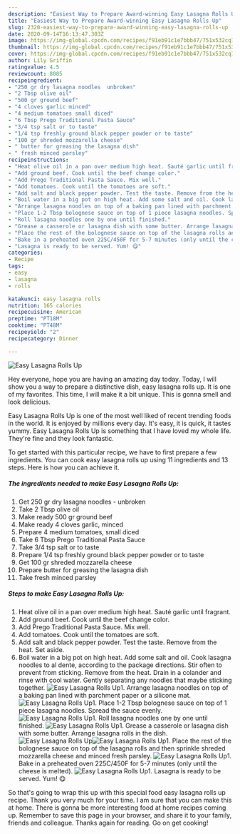 ```yaml
---
description: "Easiest Way to Prepare Award-winning Easy Lasagna Rolls Up"
title: "Easiest Way to Prepare Award-winning Easy Lasagna Rolls Up"
slug: 2320-easiest-way-to-prepare-award-winning-easy-lasagna-rolls-up
date: 2020-09-14T16:13:47.303Z
image: https://img-global.cpcdn.com/recipes/f91eb91c1e7bbb47/751x532cq70/easy-lasagna-rolls-up-recipe-main-photo.jpg
thumbnail: https://img-global.cpcdn.com/recipes/f91eb91c1e7bbb47/751x532cq70/easy-lasagna-rolls-up-recipe-main-photo.jpg
cover: https://img-global.cpcdn.com/recipes/f91eb91c1e7bbb47/751x532cq70/easy-lasagna-rolls-up-recipe-main-photo.jpg
author: Lily Griffin
ratingvalue: 4.5
reviewcount: 8085
recipeingredient:
- "250 gr dry lasagna noodles  unbroken"
- "2 Tbsp olive oil"
- "500 gr ground beef"
- "4 cloves garlic minced"
- "4 medium tomatoes small diced"
- "6 Tbsp Prego Traditional Pasta Sauce"
- "3/4 tsp salt or to taste"
- "1/4 tsp freshly ground black pepper powder or to taste"
- "100 gr shreded mozzarella cheese"
- " butter for greasing the lasagna dish"
- " fresh minced parsley"
recipeinstructions:
- "Heat olive oil in a pan over medium high heat. Sauté garlic until fragrant."
- "Add ground beef. Cook until the beef change color."
- "Add Prego Traditional Pasta Sauce. Mix well."
- "Add tomatoes. Cook until the tomatoes are soft."
- "Add salt and black pepper powder. Test the taste. Remove from the heat. Set aside."
- "Boil water in a big pot on high heat. Add some salt and oil. Cook lasagna noodles to al dente, according to the package directions. Stir often to prevent from sticking. Remove from the heat. Drain in a colander and rinse with cool water. Gently separating any noodles that maybe sticking together."
- "Arrange lasagna noodles on top of a baking pan lined with parchment paper or a silicone mat."
- "Place 1-2 Tbsp bolognese sauce on top of 1 piece lasagna noodles. Spread the sauce evenly."
- "Roll lasagna noodles one by one until finished."
- "Grease a casserole or lasagna dish with some butter. Arrange lasagna rolls in the dish."
- "Place the rest of the bolognese sauce on top of the lasagna rolls and then sprinkle shreded mozzarella cheese and minced fresh parsley."
- "Bake in a preheated oven 225C/450F for 5-7 minutes (only until the cheese is melted)."
- "Lasagna is ready to be served. Yum! 😋"
categories:
- Recipe
tags:
- easy
- lasagna
- rolls

katakunci: easy lasagna rolls 
nutrition: 165 calories
recipecuisine: American
preptime: "PT18M"
cooktime: "PT48M"
recipeyield: "2"
recipecategory: Dinner

---
```



![Easy Lasagna Rolls Up](https://img-global.cpcdn.com/recipes/f91eb91c1e7bbb47/751x532cq70/easy-lasagna-rolls-up-recipe-main-photo.jpg)

Hey everyone, hope you are having an amazing day today. Today, I will show you a way to prepare a distinctive dish, easy lasagna rolls up. It is one of my favorites. This time, I will make it a bit unique. This is gonna smell and look delicious.



Easy Lasagna Rolls Up is one of the most well liked of recent trending foods in the world. It is enjoyed by millions every day. It's easy, it is quick, it tastes yummy. Easy Lasagna Rolls Up is something that I have loved my whole life. They're fine and they look fantastic.


To get started with this particular recipe, we have to first prepare a few ingredients. You can cook easy lasagna rolls up using 11 ingredients and 13 steps. Here is how you can achieve it.

<!--inarticleads1-->

##### The ingredients needed to make Easy Lasagna Rolls Up:

1. Get 250 gr dry lasagna noodles - unbroken
1. Take 2 Tbsp olive oil
1. Make ready 500 gr ground beef
1. Make ready 4 cloves garlic, minced
1. Prepare 4 medium tomatoes, small diced
1. Take 6 Tbsp Prego Traditional Pasta Sauce
1. Take 3/4 tsp salt or to taste
1. Prepare 1/4 tsp freshly ground black pepper powder or to taste
1. Get 100 gr shreded mozzarella cheese
1. Prepare  butter for greasing the lasagna dish
1. Take  fresh minced parsley




<!--inarticleads2-->

##### Steps to make Easy Lasagna Rolls Up:

1. Heat olive oil in a pan over medium high heat. Sauté garlic until fragrant.
1. Add ground beef. Cook until the beef change color.
1. Add Prego Traditional Pasta Sauce. Mix well.
1. Add tomatoes. Cook until the tomatoes are soft.
1. Add salt and black pepper powder. Test the taste. Remove from the heat. Set aside.
1. Boil water in a big pot on high heat. Add some salt and oil. Cook lasagna noodles to al dente, according to the package directions. Stir often to prevent from sticking. Remove from the heat. Drain in a colander and rinse with cool water. Gently separating any noodles that maybe sticking together.
<img src="//assets-global.cpcdn.com/assets/icons/button_play-2c75c40dde080a61004c1f40b05d8f140eaff45d7e9e6481dc71c63d2e7c4909.png" alt="Easy Lasagna Rolls Up">1. Arrange lasagna noodles on top of a baking pan lined with parchment paper or a silicone mat.
<img src="//assets-global.cpcdn.com/assets/icons/button_play-2c75c40dde080a61004c1f40b05d8f140eaff45d7e9e6481dc71c63d2e7c4909.png" alt="Easy Lasagna Rolls Up">1. Place 1-2 Tbsp bolognese sauce on top of 1 piece lasagna noodles. Spread the sauce evenly.
<img src="//assets-global.cpcdn.com/assets/icons/button_play-2c75c40dde080a61004c1f40b05d8f140eaff45d7e9e6481dc71c63d2e7c4909.png" alt="Easy Lasagna Rolls Up">1. Roll lasagna noodles one by one until finished.
<img src="//assets-global.cpcdn.com/assets/icons/button_play-2c75c40dde080a61004c1f40b05d8f140eaff45d7e9e6481dc71c63d2e7c4909.png" alt="Easy Lasagna Rolls Up">1. Grease a casserole or lasagna dish with some butter. Arrange lasagna rolls in the dish.
<img src="//assets-global.cpcdn.com/assets/icons/button_play-2c75c40dde080a61004c1f40b05d8f140eaff45d7e9e6481dc71c63d2e7c4909.png" alt="Easy Lasagna Rolls Up"><img src="//assets-global.cpcdn.com/assets/icons/button_play-2c75c40dde080a61004c1f40b05d8f140eaff45d7e9e6481dc71c63d2e7c4909.png" alt="Easy Lasagna Rolls Up">1. Place the rest of the bolognese sauce on top of the lasagna rolls and then sprinkle shreded mozzarella cheese and minced fresh parsley.
<img src="//assets-global.cpcdn.com/assets/icons/button_play-2c75c40dde080a61004c1f40b05d8f140eaff45d7e9e6481dc71c63d2e7c4909.png" alt="Easy Lasagna Rolls Up">1. Bake in a preheated oven 225C/450F for 5-7 minutes (only until the cheese is melted).
<img src="//assets-global.cpcdn.com/assets/icons/button_play-2c75c40dde080a61004c1f40b05d8f140eaff45d7e9e6481dc71c63d2e7c4909.png" alt="Easy Lasagna Rolls Up">1. Lasagna is ready to be served. Yum! 😋




So that's going to wrap this up with this special food easy lasagna rolls up recipe. Thank you very much for your time. I am sure that you can make this at home. There is gonna be more interesting food at home recipes coming up. Remember to save this page in your browser, and share it to your family, friends and colleague. Thanks again for reading. Go on get cooking!
